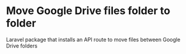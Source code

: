 # Move Google Drive files folder to folder
Laravel package that installs an API route to move files between Google Drive folders
